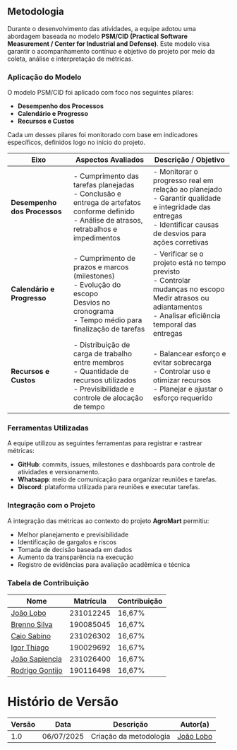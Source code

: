 ## Metodologia

Durante o desenvolvimento das atividades, a equipe adotou uma abordagem baseada no modelo **PSM/CID (Practical Software Measurement / Center for Industrial and Defense)**. Este modelo visa garantir o acompanhamento contínuo e objetivo do projeto por meio da coleta, análise e interpretação de métricas.

### Aplicação do Modelo

O modelo PSM/CID foi aplicado com foco nos seguintes pilares:

- **Desempenho dos Processos**
- **Calendário e Progresso**
- **Recursos e Custos**

Cada um desses pilares foi monitorado com base em indicadores específicos, definidos logo no início do projeto.

| Eixo                   | Aspectos Avaliados                                             | Descrição / Objetivo                                                        |
|------------------------|----------------------------------------------------------------|-----------------------------------------------------------------------------|
| **Desempenho dos Processos** | - Cumprimento das tarefas planejadas<br> - Conclusão e entrega de artefatos conforme definido<br> - Análise de atrasos, retrabalhos e impedimentos | - Monitorar o progresso real em relação ao planejado<br> - Garantir qualidade e integridade das entregas<br> - Identificar causas de desvios para ações corretivas |
| **Calendário e Progresso**    | - Cumprimento de prazos e marcos (milestones)<br> - Evolução do escopo<br>Desvios no cronograma<br> - Tempo médio para finalização de tarefas                 | - Verificar se o projeto está no tempo previsto<br> - Controlar mudanças no escopo<br>Medir atrasos ou adiantamentos<br> - Analisar eficiência temporal das entregas                       |
| **Recursos e Custos**          | - Distribuição de carga de trabalho entre membros<br> - Quantidade de recursos utilizados<br> - Previsibilidade e controle de alocação de tempo | - Balancear esforço e evitar sobrecarga<br> - Controlar uso e otimizar recursos<br> - Planejar e ajustar o esforço requerido |



### Ferramentas Utilizadas

A equipe utilizou as seguintes ferramentas para registrar e rastrear métricas:

- **GitHub**: commits, issues, milestones e dashboards para controle de atividades e versionamento.
- **Whatsapp**: meio de comunicação para organizar reuniões e tarefas.
- **Discord**: plataforma utilizada para reuniões e executar tarefas.

### Integração com o Projeto

A integração das métricas ao contexto do projeto **AgroMart** permitiu:

- Melhor planejamento e previsibilidade
- Identificação de gargalos e riscos
- Tomada de decisão baseada em dados
- Aumento da transparência na execução
- Registro de evidências para avaliação acadêmica e técnica

### Tabela de Contribuição

| Nome                                      | Matrícula   | Contribuição |
|-------------------------------------------|-------------|--------------|
| [João Lobo](https://github.com/joaolobo10)            | 231012245   | 16,67%       |
| [Brenno Silva](https://github.com/Brenno-Silva01)     | 190085045   | 16,67%       |
| [Caio Sabino](https://github.com/caiomsabino)         | 231026302   | 16,67%       |
| [Igor Thiago](https://github.com/Igor-Thiago)         | 190029692   | 16,67%       |
| [João Sapiencia](https://github.com/JoaoSapiencia)    | 231026400   | 16,67%       |
| [Rodrigo Gontijo](https://github.com/rodrigogontijoo) | 190116498   | 16,67%       |

# Histório de Versão

| Versão | Data | Descrição | Autor(a) |
|--------|------|----------|-------------------------------|
| 1.0    | 06/07/2025 |Criação da metodologia| [João Lobo](https://github.com/joaolobo10)|